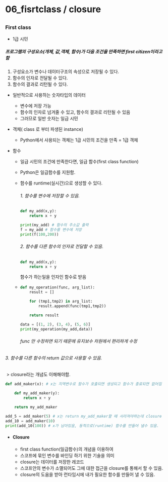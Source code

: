 # 06_fisrtclass / closure

## 

### First class

- 1급 시민



##### 프로그램의 구성요소(개체, 값,객체, 함수)가 다음 조건을 만족하면 first citizen이라고 함

1. 구성요소가 변수나 데이터구조의 속성으로 저장될 수 있다.
2. 함수의 인자로 전달될 수 있다.
3. 함수의 결과로 리턴될 수 있다.



- 일반적으로 사용하는 숫자타입의 데이터
  - 변수에 저장 가능
  - 함수의 인자로 넘겨줄 수 있고, 함수의 결과로 리턴될 수 있음
  - 그러므로 일반 숫자는 일급 시민



- 객체( class 로 부터 파생된 instance)
  - Python에서 사용되는 객체는 1급 시민의 조건을 만족 = 1급 객체



- 함수

  - 일급 시민의 조건에 만족한다면, 일급 함수(first class function)

  - Python은 일급함수를 지원함.

  - 함수를 runtime(실시간)으로 생성할 수 있다.

    ###### 1. 함수를 변수에 저장할 수 있음.

    ```python
    def my_add(x,y):
        return x + y
    
    print(my_add) # 함수의 주소값 출력
    f = my_add # 함수를 변수에 저장
    print(f(100,200))
    ```

    

    ###### 2. 함수를 다른 함수의 인자로 전달할 수 있음.

    ```python
    def my_add(x,y):
        return x + y
    ```

    함수가 하는일을 인자인 함수로 받음

  - ```python
    def my_operation(func, arg_list):
        result = []
    
        for (tmp1,tmp2) in arg_list:
            result.append(func(tmp1,tmp2))
    
        return result
    
    data = [(1, 2), (3, 4), (5, 6)]
    print(my_operation(my_add,data))
    ```

    ###### func 만 수정하면 되기 때문에 유지보수 차원에서 편리하게 수정



###### 				3. 함수를 다른 함수의 return 값으로 사용할 수 있음.

​					> closure라는 개념도 이해해야함.

```python
def add_maker(x): # x는 지역변수로 함수가 호출되면 생성되고 함수가 종료되면 없어짐

    def my_add_maker(y):
        return x + y

    return my_add_maker

add_5 = add_maker(5) # x는 return my_add_maker할 때 사라져야하는데 closure 때문에 남아있음.
add_10 = add_maker(10)
print(add_10(100)) # x가 남아있음, 동적으로(runtime) 함수를 만들어 낼수 있음.
```

- #### Closure

  - first class function(일급함수)의 개념을 이용하여
  - 스코프에 묶인 변수를 바인딩 하기 위한 기술을 의미
  - closure는 데이터를 저장한 레코드
  - 스코프안의 변수가 소멸되어도 그에 대한 접근을 closure를 통해서 할 수 있음.
  - closure의 도움을 받아 런타임시에 내가 필요한 함수를 만들어 낼 수 있음.